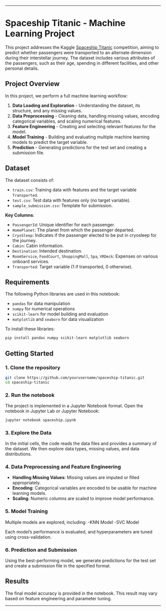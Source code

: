 

---

# Spaceship Titanic - Machine Learning Project

This project addresses the Kaggle [Spaceship Titanic](https://www.kaggle.com/competitions/spaceship-titanic) competition, aiming to predict whether passengers were transported to an alternate dimension during their interstellar journey. The dataset includes various attributes of the passengers, such as their age, spending in different facilities, and other personal details.

## Project Overview

In this project, we perform a full machine learning workflow:
1. **Data Loading and Exploration** - Understanding the dataset, its structure, and any missing values.
2. **Data Preprocessing** - Cleaning data, handling missing values, encoding categorical variables, and scaling numerical features.
3. **Feature Engineering** - Creating and selecting relevant features for the model.
4. **Model Training** - Building and evaluating multiple machine learning models to predict the target variable.
5. **Prediction** - Generating predictions for the test set and creating a submission file.

## Dataset

The dataset consists of:
- `train.csv`: Training data with features and the target variable `Transported`.
- `test.csv`: Test data with features only (no target variable).
- `sample_submission.csv`: Template for submission.

**Key Columns**:
- `PassengerId`: Unique identifier for each passenger.
- `HomePlanet`: The planet from which the passenger departed.
- `CryoSleep`: Indicates if the passenger elected to be put in cryosleep for the journey.
- `Cabin`: Cabin information.
- `Destination`: Intended destination.
- `RoomService`, `FoodCourt`, `ShoppingMall`, `Spa`, `VRDeck`: Expenses on various onboard services.
- `Transported`: Target variable (1 if transported, 0 otherwise).

## Requirements

The following Python libraries are used in this notebook:
- `pandas` for data manipulation
- `numpy` for numerical operations
- `scikit-learn` for model building and evaluation
- `matplotlib` and `seaborn` for data visualization

To install these libraries:
```bash
pip install pandas numpy scikit-learn matplotlib seaborn
```

## Getting Started

### 1. Clone the repository

```bash
git clone https://github.com/yourusername/spaceship-titanic.git
cd spaceship-titanic
```

### 2. Run the notebook

The project is implemented in a Jupyter Notebook format. Open the notebook in Jupyter Lab or Jupyter Notebook:

```bash
jupyter notebook spaceship.ipynb
```

### 3. Explore the Data

In the initial cells, the code reads the data files and provides a summary of the dataset. We then explore data types, missing values, and data distributions.

### 4. Data Preprocessing and Feature Engineering

- **Handling Missing Values**: Missing values are imputed or filled appropriately.
- **Encoding**: Categorical variables are encoded to be usable for machine learning models.
- **Scaling**: Numeric columns are scaled to improve model performance.

### 5. Model Training

Multiple models are explored, including:
-KNN Model
-SVC Model

Each model’s performance is evaluated, and hyperparameters are tuned using cross-validation.

### 6. Prediction and Submission

Using the best-performing model, we generate predictions for the test set and create a submission file in the specified format.

## Results

The final model accuracy is provided in the notebook. This result may vary based on feature engineering and parameter tuning.

---
